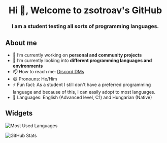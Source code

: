 <h1 align="center">Hi 👋, Welcome to zsotroav's GitHub</h1>
<h3 align="center">I am a student testing all sorts of programming languages.</h3>

<h2>About me</h2>

- 🔭 I’m currently working on **personal and community projects**
- 🌱 I’m currently looking into **different programming languages and environments**
- 📫 How to reach me: [Discord DMs](https://discord.com/users/389315198391025666)
- 😄 Pronouns: He/Him
- ⚡ Fun fact: As a student I still don't have a preferred programming language and because of this, I can easily adopt to most languages.
- 💬 Languages: English (Advanced level, C1) and Hungarian (Native)

<h2>Widgets</h2>

<p><img align="center" src="https://github-readme-stats-zsotroav.vercel.app/api/top-langs?username=zsotroav&show_icons=true&theme=radical&locale=en&layout=compact" alt="Most Used Languages" /></p>

<p><img align="center" src="https://github-readme-stats-zsotroav.vercel.app/api?username=zsotroav&show_icons=true&theme=radical&locale=en&count_private=true" alt="GitHub Stats" /></p>
